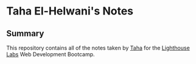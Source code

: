 # Taha El-Helwani's Notes

## Summary 

This repository contains all of the notes taken by [Taha](https://github.com/telhe1234) for the [Lighthouse Labs](https://www.lighthouselabs.ca/) Web Development Bootcamp.

